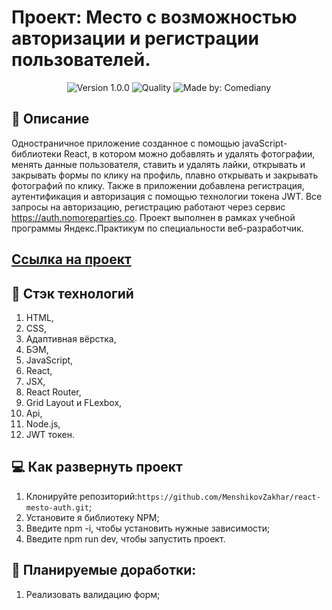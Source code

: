 # Проект: Место с возможностью авторизации и регистрации пользователей.
<p align="center">
    <img alt="Version 1.0.0" src="https://img.shields.io/badge/version-1.0.0-blue" />
    <img alt="Quality" src="https://img.shields.io/badge/status-release-orange.svg" >
    <img alt="Made by: Comediany" src="https://img.shields.io/badge/made%20by-MenshikovZakhar-blue" />
</p>

## :memo: Описание

Одностраничное приложение созданное с помощью javaScript-библиотеки React, в котором можно добавлять и удалять 
фотографии, менять данные пользователя, ставить и удалять лайки, открывать и закрывать формы по клику на профиль,
плавно открывать и закрывать фотографий по клику. Также в приложении добавлена регистрация, аутентификация и 
авторизация с помощью технологии токена JWT. Все запросы на авторизацию, регистрацию работают через сервис https://auth.nomoreparties.co.
Проект выполнен в рамках учебной программы Яндекс.Практикум по специальности веб-разработчик.

## [Ссылка на проект](https://menshikovzakhar.github.io/react-mesto-auth/)

## :hammer: Стэк технологий
1. HTML,
2. CSS,
3. Адаптивная вёрстка,
4. БЭМ,
5. JavaScript,
6. React, 
7. JSX,
8. React Router,
9. Grid Layout и FLexbox,
10. Api,
11. Node.js,
12. JWT токен.

## 💻 Как развернуть проект

1. Клонируйте репозиторий:`https://github.com/MenshikovZakhar/react-mesto-auth.git`;
2. Установите я библиотеку NPM;
3. Введите npm -i, чтобы установить нужные зависимости;
3. Введите npm run dev, чтобы запустить проект.

## 📃 Планируемые доработки:
1. Реализовать валидацию форм;
